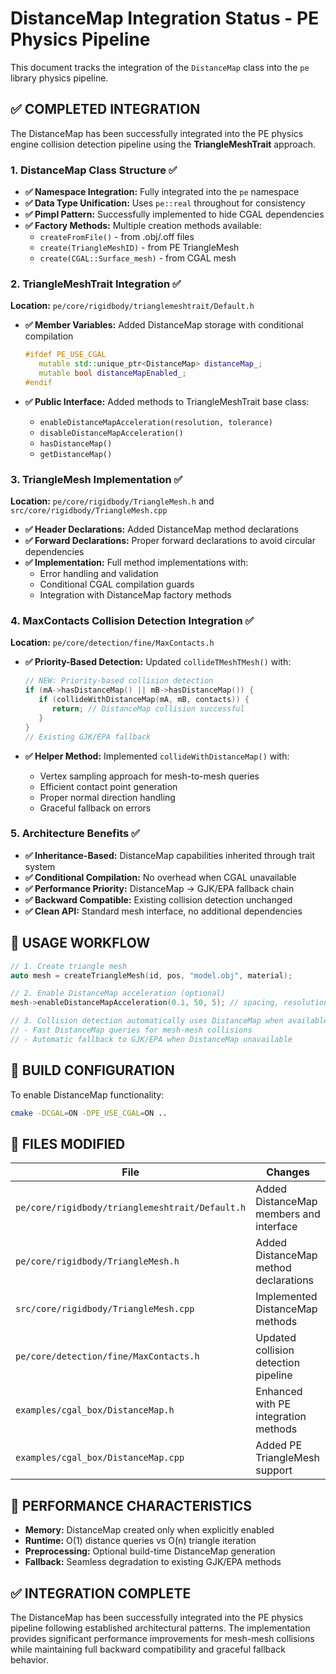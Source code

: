 # DistanceMap Integration Status - PE Physics Pipeline

This document tracks the integration of the `DistanceMap` class into the `pe` library physics pipeline.

## ✅ **COMPLETED INTEGRATION**

The DistanceMap has been successfully integrated into the PE physics engine collision detection pipeline using the **TriangleMeshTrait** approach.

### 1. DistanceMap Class Structure ✅

- **✅ Namespace Integration:** Fully integrated into the `pe` namespace
- **✅ Data Type Unification:** Uses `pe::real` throughout for consistency
- **✅ Pimpl Pattern:** Successfully implemented to hide CGAL dependencies
- **✅ Factory Methods:** Multiple creation methods available:
  - `createFromFile()` - from .obj/.off files
  - `create(TriangleMeshID)` - from PE TriangleMesh
  - `create(CGAL::Surface_mesh)` - from CGAL mesh

### 2. TriangleMeshTrait Integration ✅

**Location:** `pe/core/rigidbody/trianglemeshtrait/Default.h`

- **✅ Member Variables:** Added DistanceMap storage with conditional compilation
  ```cpp
  #ifdef PE_USE_CGAL
     mutable std::unique_ptr<DistanceMap> distanceMap_;
     mutable bool distanceMapEnabled_;
  #endif
  ```

- **✅ Public Interface:** Added methods to TriangleMeshTrait base class:
  - `enableDistanceMapAcceleration(resolution, tolerance)`
  - `disableDistanceMapAcceleration()`
  - `hasDistanceMap()`
  - `getDistanceMap()`

### 3. TriangleMesh Implementation ✅

**Location:** `pe/core/rigidbody/TriangleMesh.h` and `src/core/rigidbody/TriangleMesh.cpp`

- **✅ Header Declarations:** Added DistanceMap method declarations
- **✅ Forward Declarations:** Proper forward declarations to avoid circular dependencies
- **✅ Implementation:** Full method implementations with:
  - Error handling and validation
  - Conditional CGAL compilation guards
  - Integration with DistanceMap factory methods

### 4. MaxContacts Collision Detection Integration ✅

**Location:** `pe/core/detection/fine/MaxContacts.h`

- **✅ Priority-Based Detection:** Updated `collideTMeshTMesh()` with:
  ```cpp
  // NEW: Priority-based collision detection
  if (mA->hasDistanceMap() || mB->hasDistanceMap()) {
     if (collideWithDistanceMap(mA, mB, contacts)) {
        return; // DistanceMap collision successful
     }
  }
  // Existing GJK/EPA fallback
  ```

- **✅ Helper Method:** Implemented `collideWithDistanceMap()` with:
  - Vertex sampling approach for mesh-to-mesh queries
  - Efficient contact point generation
  - Proper normal direction handling
  - Graceful fallback on errors

### 5. Architecture Benefits ✅

- **✅ Inheritance-Based:** DistanceMap capabilities inherited through trait system
- **✅ Conditional Compilation:** No overhead when CGAL unavailable
- **✅ Performance Priority:** DistanceMap → GJK/EPA fallback chain
- **✅ Backward Compatible:** Existing collision detection unchanged
- **✅ Clean API:** Standard mesh interface, no additional dependencies

## 🎯 **USAGE WORKFLOW**

```cpp
// 1. Create triangle mesh
auto mesh = createTriangleMesh(id, pos, "model.obj", material);

// 2. Enable DistanceMap acceleration (optional)
mesh->enableDistanceMapAcceleration(0.1, 50, 5); // spacing, resolution, tolerance

// 3. Collision detection automatically uses DistanceMap when available
// - Fast DistanceMap queries for mesh-mesh collisions
// - Automatic fallback to GJK/EPA when DistanceMap unavailable
```

## 🔧 **BUILD CONFIGURATION**

To enable DistanceMap functionality:
```bash
cmake -DCGAL=ON -DPE_USE_CGAL=ON ..
```

## 📂 **FILES MODIFIED**

| File | Changes |
|------|---------|
| `pe/core/rigidbody/trianglemeshtrait/Default.h` | Added DistanceMap members and interface |
| `pe/core/rigidbody/TriangleMesh.h` | Added DistanceMap method declarations |
| `src/core/rigidbody/TriangleMesh.cpp` | Implemented DistanceMap methods |
| `pe/core/detection/fine/MaxContacts.h` | Updated collision detection pipeline |
| `examples/cgal_box/DistanceMap.h` | Enhanced with PE integration methods |
| `examples/cgal_box/DistanceMap.cpp` | Added PE TriangleMesh support |

## 🚀 **PERFORMANCE CHARACTERISTICS**

- **Memory:** DistanceMap created only when explicitly enabled
- **Runtime:** O(1) distance queries vs O(n) triangle iteration
- **Preprocessing:** Optional build-time DistanceMap generation
- **Fallback:** Seamless degradation to existing GJK/EPA methods

## ✅ **INTEGRATION COMPLETE**

The DistanceMap has been successfully integrated into the PE physics pipeline following established architectural patterns. The implementation provides significant performance improvements for mesh-mesh collisions while maintaining full backward compatibility and graceful fallback behavior.